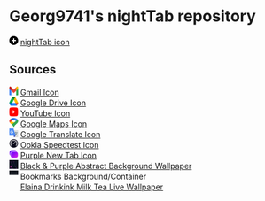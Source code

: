 # Georg9741's nightTab repository
<img src="https://raw.githubusercontent.com/zombieFox/nightTab/main/src/icon/icon-512.svg" width="16" height="16"> [nightTab icon](https://github.com/zombieFox/nightTab/blob/main/src/icon)
## Sources
<img src="Images\Gmail_icon.svg" width="16" height="16"> [Gmail Icon](https://de.m.wikipedia.org/wiki/Datei:Gmail_icon_%282020%29.svg)  
<img src="Images\Google_Drive_icon.svg" width="16" height="16"> [Google Drive Icon](https://de.m.wikipedia.org/wiki/Datei:Google_Drive_icon_%282020%29.svg)  
<img src="Images\YouTube_icon.svg" width="16" height="16"> [YouTube Icon](https://pdc.m.wikipedia.org/wiki/Feil:YouTube_full-color_icon_%282017%29.svg)  
<img src="Images\Google_Maps_icon.svg" width="16" height="16"> [Google Maps Icon](https://de.m.wikipedia.org/wiki/Datei:Google_Maps_icon_%282020%29.svg)  
<img src="Images\Google_Translate_icon.svg" width="16" height="16"> [Google Translate Icon](https://de.m.wikipedia.org/wiki/Datei:Google_Translate_logo.svg)  
<img src="Images\Ookla_Speedtest_icon.png" width="16" height="16"> [Ookla Speedtest Icon](https://www.rvmobileinternet.com/gear/ookla-speed-test)  
<img src="Images\New_Tab_icon.png" width="16" height="16"> [Purple New Tab Icon](https://www.iconfinder.com/icons/11336518/tab_new_browser_web_tabs_icon)  
<img src="Images\Background_Wallpaper.jpg" width="16" height="16"> [Black & Purple Abstract Background Wallpaper](https://www.hdwallpapers.in/lines_minimalist_square_artistic_purple_hd_abstract-wallpapers.html)  
<img src="Images\Bookmarks_Background.svg" width="16" height="16"> Bookmarks Background/Container  
<img src="Videos\elaina-drinking-milk-tea-the-journey-of-elaina-moewalls-com.mp4" width="16" height="16"> [Elaina Drinkink Milk Tea Live Wallpaper](https://moewalls.com/anime/elaina-drinking-milk-tea-the-journey-of-elaina-live-wallpaper)
